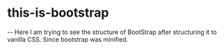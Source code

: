 # this-is-bootstrap
-- Here I am trying to see the structure of BootStrap after structuring it to vanilla CSS. Since bootstrap was minified.
